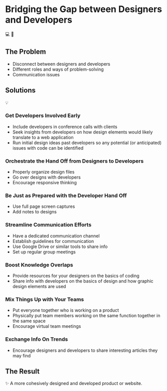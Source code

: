 # Bridging the Gap between Designers and Developers

:computer: :art:

## The Problem

-   Disconnect between designers and developers
-   Different roles and ways of problem-solving
-   Communication issues

## Solutions

:bulb:

### Get Developers Involved Early

-   Include developers in conference calls with clients
-   Seek insights from developers on how design elements would likely translate to a web application
-   Run initial design ideas past developers so any potential (or anticipated) issues with code can be identified

### Orchestrate the Hand Off from Designers to Developers

-   Properly organize design files
-   Go over designs with developers
-   Encourage responsive thinking

### Be Just as Prepared with the Developer Hand Off

-   Use full page screen captures
-   Add notes to designs

### Streamline Communication Efforts

-   Have a dedicated communication channel
-   Establish guidelines for communication
-   Use Google Drive or similar tools to share info
-   Set up regular group meetings

### Boost Knowledge Overlaps

-   Provide resources for your designers on the basics of coding
-   Share info with developers on the basics of design and how graphic design elements are used

### Mix Things Up with Your Teams

-   Put everyone together who is working on a product
-   Physically put team members working on the same function together in the same space
-   Encourage virtual team meetings

### Exchange Info On Trends

-   Encourage designers and developers to share interesting articles they may find

## The Result

:sparkles: A more cohesively designed and developed product or website.